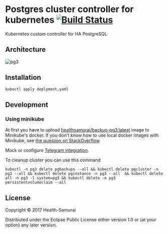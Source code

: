 # Postgres cluster controller for kubernetes [![Build Status](https://travis-ci.org/HealthSamurai/pg3.svg?branch=master)](https://travis-ci.org/HealthSamurai/pg3)

Kubernetes custom controller for HA PostgreSQL

## Architecture

![pg3](https://github.com/niquola/pg3/raw/master/doc/pg3.png)

## Installation

```sh
kubectl apply deplyment.yaml
```

## Development

### Using minikube

At first you have to upload [healthsamurai/backup-pg3:latest](https://github.com/HealthSamurai/backup-pg3/tree/master/base-image) image to Minikube's docker. If you don't know how to use local docker images with Minikube, see [the question on StackOverflow](https://stackoverflow.com/questions/42564058/how-to-use-local-docker-images-with-minikube).

Mock or configure [Telegram integration](https://github.com/HealthSamurai/pg3/blob/master/src/pg3/telegram.clj#L9-L15).

To cleanup cluster you can use this command  
```
kubectl -n pg3 delete pgbackups --all && kubectl delete pgcluster -n pg3 --all && kubectl delete pginstance -n pg3 --all  && kubectl delete all -n pg3 -l system=pg3 && kubectl delete -n pg3 persistentvolumeclaim --all
```


## License

Copyright © 2017 Health-Samurai

Distributed under the Eclipse Public License either version 1.0 or (at
your option) any later version.

